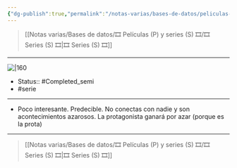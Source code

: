 ```yaml
---
{"dg-publish":true,"permalink":"/notas-varias/bases-de-datos/peliculas-p-y-series-s/s-trese/"}
---
```



> [[Notas varias/Bases de datos/🎞️ Películas (P) y series (S) 🎞️/🎞️ Series (S) 🎞️\|🎞️ Series (S) 🎞️]]

---

![|160](https://m.media-amazon.com/images/M/MV5BM2JmMzBhYWUtOGRlZi00NWE3LWJjNDgtMzc4ZWY2ZGJlMGU3XkEyXkFqcGdeQXVyMzY0MTE3NzU@._V1_SX300.jpg)

- Status:: #Completed_semi 
- #serie 

---


- Poco interesante. Predecible. No conectas con nadie y son acontecimientos azarosos. La protagonista ganará por azar (porque es la prota)

---

> [[Notas varias/Bases de datos/🎞️ Películas (P) y series (S) 🎞️/🎞️ Series (S) 🎞️\|🎞️ Series (S) 🎞️]]